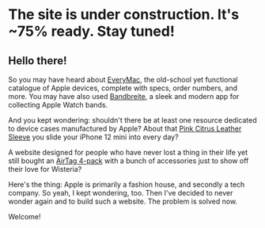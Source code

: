 # The site is under construction. It's ~75% ready. Stay tuned!

## Hello there!

So you may have heard about [EveryMac](https://everymac.com/), the old-school yet functional catalogue of Apple devices, complete with specs, order numbers, and more. You may have also used [Bandbreite](https://bandbreite.watch/), a sleek and modern app for collecting Apple Watch bands.

And you kept wondering: shouldn't there be at least one resource dedicated to device cases manufactured by Apple? About that [Pink Citrus Leather Sleeve](iphone_12#Late_2020) you slide your iPhone 12 mini into every day?

A website designed for people who have never lost a thing in their life yet still bought an [AirTag 4-pack](airtag#Late_2021) with a bunch of accessories just to show off their love for Wisteria?

Here's the thing: Apple is primarily a fashion house, and secondly a tech company. So yeah, I kept wondering, too. Then I've decided to never wonder again and to build such a website. The problem is solved now.

Welcome!
